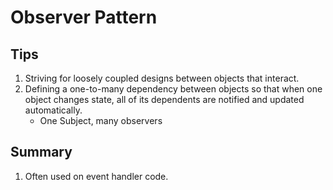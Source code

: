 # Observer Pattern

## Tips
1. Striving for loosely coupled designs between objects that interact.
1. Defining a one-to-many dependency between objects so that when one object changes state, all of its dependents are notified and updated automatically.
   - One Subject, many observers

## Summary
1. Often used on event handler code.